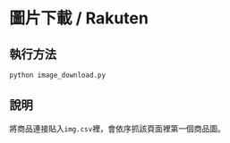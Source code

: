 # 圖片下載 / Rakuten

## 執行方法

```python
python image_download.py
```

## 說明

將商品連接貼入`img.csv`裡，會依序抓該頁面裡第一個商品圖。
